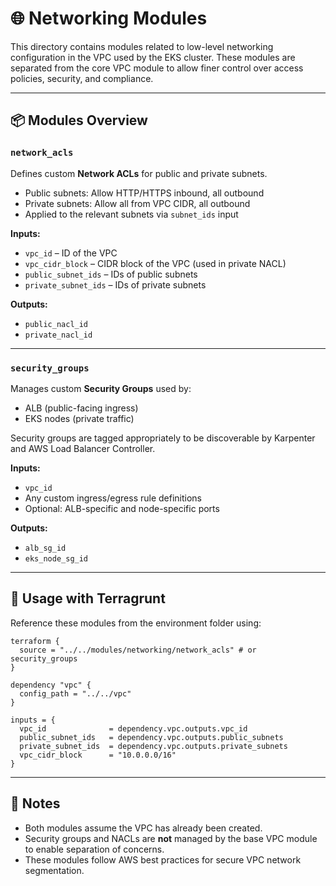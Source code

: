 # 🌐 Networking Modules

This directory contains modules related to low-level networking configuration in the VPC used by the EKS cluster. These modules are separated from the core VPC module to allow finer control over access policies, security, and compliance.

---

## 📦 Modules Overview

### `network_acls`
Defines custom **Network ACLs** for public and private subnets.

- Public subnets: Allow HTTP/HTTPS inbound, all outbound
- Private subnets: Allow all from VPC CIDR, all outbound
- Applied to the relevant subnets via `subnet_ids` input

**Inputs:**
- `vpc_id` – ID of the VPC
- `vpc_cidr_block` – CIDR block of the VPC (used in private NACL)
- `public_subnet_ids` – IDs of public subnets
- `private_subnet_ids` – IDs of private subnets

**Outputs:**
- `public_nacl_id`
- `private_nacl_id`

---

### `security_groups`
Manages custom **Security Groups** used by:

- ALB (public-facing ingress)
- EKS nodes (private traffic)

Security groups are tagged appropriately to be discoverable by Karpenter and AWS Load Balancer Controller.

**Inputs:**
- `vpc_id`
- Any custom ingress/egress rule definitions
- Optional: ALB-specific and node-specific ports

**Outputs:**
- `alb_sg_id`
- `eks_node_sg_id`

---

## 🧩 Usage with Terragrunt

Reference these modules from the environment folder using:

```hcl
terraform {
  source = "../../modules/networking/network_acls" # or security_groups
}

dependency "vpc" {
  config_path = "../../vpc"
}

inputs = {
  vpc_id              = dependency.vpc.outputs.vpc_id
  public_subnet_ids   = dependency.vpc.outputs.public_subnets
  private_subnet_ids  = dependency.vpc.outputs.private_subnets
  vpc_cidr_block      = "10.0.0.0/16"
}
```

---

## 🔐 Notes

- Both modules assume the VPC has already been created.
- Security groups and NACLs are **not** managed by the base VPC module to enable separation of concerns.
- These modules follow AWS best practices for secure VPC network segmentation.

